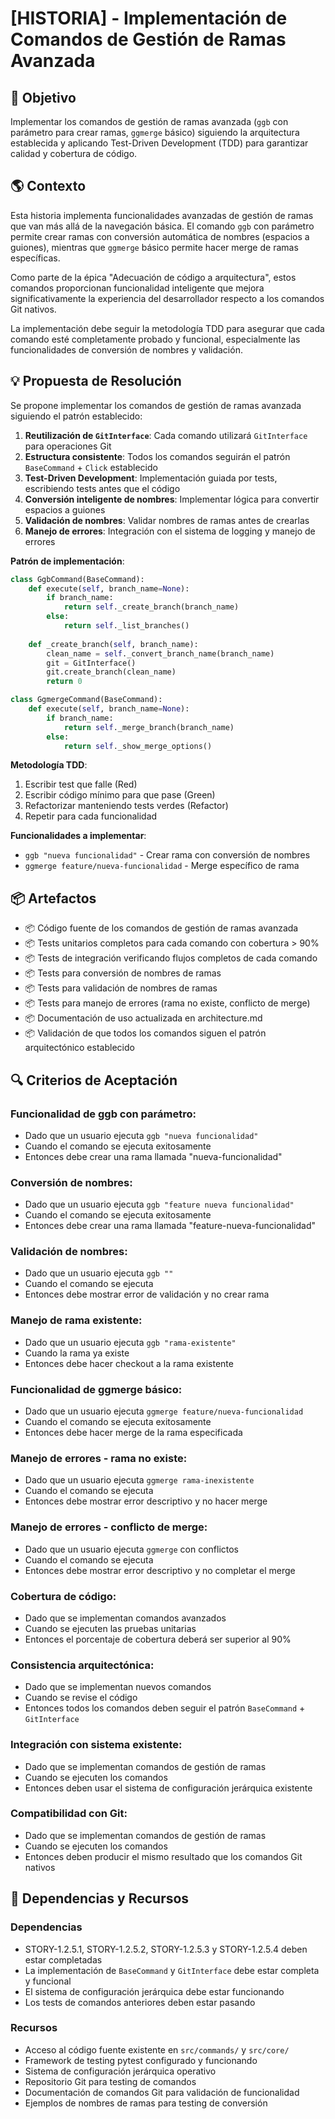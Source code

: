 # [HISTORIA] - Implementación de Comandos de Gestión de Ramas Avanzada

## 🎯 Objetivo

Implementar los comandos de gestión de ramas avanzada (`ggb` con parámetro para crear ramas, `ggmerge` básico) siguiendo la arquitectura establecida y aplicando Test-Driven Development (TDD) para garantizar calidad y cobertura de código.

## 🌎 Contexto

Esta historia implementa funcionalidades avanzadas de gestión de ramas que van más allá de la navegación básica. El comando `ggb` con parámetro permite crear ramas con conversión automática de nombres (espacios a guiones), mientras que `ggmerge` básico permite hacer merge de ramas específicas.

Como parte de la épica "Adecuación de código a arquitectura", estos comandos proporcionan funcionalidad inteligente que mejora significativamente la experiencia del desarrollador respecto a los comandos Git nativos.

La implementación debe seguir la metodología TDD para asegurar que cada comando esté completamente probado y funcional, especialmente las funcionalidades de conversión de nombres y validación.

## 💡 Propuesta de Resolución

Se propone implementar los comandos de gestión de ramas avanzada siguiendo el patrón establecido:

1. **Reutilización de `GitInterface`**: Cada comando utilizará `GitInterface` para operaciones Git
2. **Estructura consistente**: Todos los comandos seguirán el patrón `BaseCommand` + `Click` establecido
3. **Test-Driven Development**: Implementación guiada por tests, escribiendo tests antes que el código
4. **Conversión inteligente de nombres**: Implementar lógica para convertir espacios a guiones
5. **Validación de nombres**: Validar nombres de ramas antes de crearlas
6. **Manejo de errores**: Integración con el sistema de logging y manejo de errores

**Patrón de implementación**:
```python
class GgbCommand(BaseCommand):
    def execute(self, branch_name=None):
        if branch_name:
            return self._create_branch(branch_name)
        else:
            return self._list_branches()
    
    def _create_branch(self, branch_name):
        clean_name = self._convert_branch_name(branch_name)
        git = GitInterface()
        git.create_branch(clean_name)
        return 0

class GgmergeCommand(BaseCommand):
    def execute(self, branch_name=None):
        if branch_name:
            return self._merge_branch(branch_name)
        else:
            return self._show_merge_options()
```

**Metodología TDD**:
1. Escribir test que falle (Red)
2. Escribir código mínimo para que pase (Green)
3. Refactorizar manteniendo tests verdes (Refactor)
4. Repetir para cada funcionalidad

**Funcionalidades a implementar**:
- `ggb "nueva funcionalidad"` - Crear rama con conversión de nombres
- `ggmerge feature/nueva-funcionalidad` - Merge específico de rama

## 📦 Artefactos

- 📦 Código fuente de los comandos de gestión de ramas avanzada
- 📦 Tests unitarios completos para cada comando con cobertura > 90%
- 📦 Tests de integración verificando flujos completos de cada comando
- 📦 Tests para conversión de nombres de ramas
- 📦 Tests para validación de nombres de ramas
- 📦 Tests para manejo de errores (rama no existe, conflicto de merge)
- 📦 Documentación de uso actualizada en architecture.md
- 📦 Validación de que todos los comandos siguen el patrón arquitectónico establecido

## 🔍 Criterios de Aceptación

### Funcionalidad de ggb con parámetro:
- Dado que un usuario ejecuta `ggb "nueva funcionalidad"`
- Cuando el comando se ejecuta exitosamente
- Entonces debe crear una rama llamada "nueva-funcionalidad"

### Conversión de nombres:
- Dado que un usuario ejecuta `ggb "feature nueva funcionalidad"`
- Cuando el comando se ejecuta exitosamente
- Entonces debe crear una rama llamada "feature-nueva-funcionalidad"

### Validación de nombres:
- Dado que un usuario ejecuta `ggb ""`
- Cuando el comando se ejecuta
- Entonces debe mostrar error de validación y no crear rama

### Manejo de rama existente:
- Dado que un usuario ejecuta `ggb "rama-existente"`
- Cuando la rama ya existe
- Entonces debe hacer checkout a la rama existente

### Funcionalidad de ggmerge básico:
- Dado que un usuario ejecuta `ggmerge feature/nueva-funcionalidad`
- Cuando el comando se ejecuta exitosamente
- Entonces debe hacer merge de la rama especificada

### Manejo de errores - rama no existe:
- Dado que un usuario ejecuta `ggmerge rama-inexistente`
- Cuando el comando se ejecuta
- Entonces debe mostrar error descriptivo y no hacer merge

### Manejo de errores - conflicto de merge:
- Dado que un usuario ejecuta `ggmerge` con conflictos
- Cuando el comando se ejecuta
- Entonces debe mostrar error descriptivo y no completar el merge

### Cobertura de código:
- Dado que se implementan comandos avanzados
- Cuando se ejecuten las pruebas unitarias
- Entonces el porcentaje de cobertura deberá ser superior al 90%

### Consistencia arquitectónica:
- Dado que se implementan nuevos comandos
- Cuando se revise el código
- Entonces todos los comandos deben seguir el patrón `BaseCommand` + `GitInterface`

### Integración con sistema existente:
- Dado que se implementan comandos de gestión de ramas
- Cuando se ejecuten los comandos
- Entonces deben usar el sistema de configuración jerárquica existente

### Compatibilidad con Git:
- Dado que se implementan comandos de gestión de ramas
- Cuando se ejecuten los comandos
- Entonces deben producir el mismo resultado que los comandos Git nativos

## 🔗 Dependencias y Recursos

### Dependencias

- STORY-1.2.5.1, STORY-1.2.5.2, STORY-1.2.5.3 y STORY-1.2.5.4 deben estar completadas
- La implementación de `BaseCommand` y `GitInterface` debe estar completa y funcional
- El sistema de configuración jerárquica debe estar funcionando
- Los tests de comandos anteriores deben estar pasando

### Recursos

- Acceso al código fuente existente en `src/commands/` y `src/core/`
- Framework de testing pytest configurado y funcionando
- Sistema de configuración jerárquica operativo
- Repositorio Git para testing de comandos
- Documentación de comandos Git para validación de funcionalidad
- Ejemplos de nombres de ramas para testing de conversión
